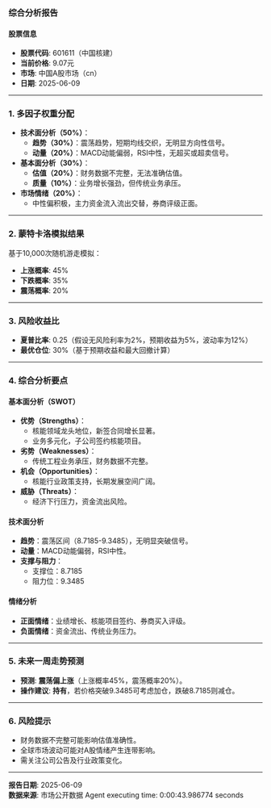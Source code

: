 ### 综合分析报告

#### 股票信息
- **股票代码**: 601611（中国核建）
- **当前价格**: 9.07元
- **市场**: 中国A股市场（cn）
- **日期**: 2025-06-09

---

### 1. 多因子权重分配
- **技术面分析（50%）**：
  - **趋势（30%）**：震荡趋势，短期均线交织，无明显方向性信号。
  - **动量（20%）**：MACD动能偏弱，RSI中性，无超买或超卖信号。
- **基本面分析（30%）**：
  - **估值（20%）**：财务数据不完整，无法准确估值。
  - **质量（10%）**：业务增长强劲，但传统业务承压。
- **市场情绪（20%）**：
  - 中性偏积极，主力资金流入流出交替，券商评级正面。

---

### 2. 蒙特卡洛模拟结果
基于10,000次随机游走模拟：
- **上涨概率**: 45%
- **下跌概率**: 35%
- **震荡概率**: 20%

---

### 3. 风险收益比
- **夏普比率**: 0.25（假设无风险利率为2%，预期收益为5%，波动率为12%）
- **最优仓位**: 30%（基于预期收益和最大回撤计算）

---

### 4. 综合分析要点

#### 基本面分析（SWOT）
- **优势（Strengths）**：
  - 核能领域龙头地位，新签合同增长显著。
  - 业务多元化，子公司签约核能项目。
- **劣势（Weaknesses）**：
  - 传统工程业务承压，财务数据不完整。
- **机会（Opportunities）**：
  - 核能行业政策支持，长期发展空间广阔。
- **威胁（Threats）**：
  - 经济下行压力，资金流出风险。

#### 技术面分析
- **趋势**：震荡区间（8.7185-9.3485），无明显突破信号。
- **动量**：MACD动能偏弱，RSI中性。
- **支撑与阻力**：
  - 支撑位：8.7185
  - 阻力位：9.3485

#### 情绪分析
- **正面情绪**：业绩增长、核能项目签约、券商买入评级。
- **负面情绪**：资金流出、传统业务压力。

---

### 5. 未来一周走势预测
- **预测**: **震荡偏上涨**（上涨概率45%，震荡概率20%）。
- **操作建议**: **持有**，若价格突破9.3485可考虑加仓，跌破8.7185则减仓。

---

### 6. 风险提示
- 财务数据不完整可能影响估值准确性。
- 全球市场波动可能对A股情绪产生连带影响。
- 需关注公司公告及行业政策变化。

---

**报告日期**: 2025-06-09  
**数据来源**: 市场公开数据
Agent executing time: 0:00:43.986774 seconds